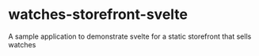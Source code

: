 # watches-storefront-svelte
A sample application to demonstrate svelte for a static storefront that sells watches
